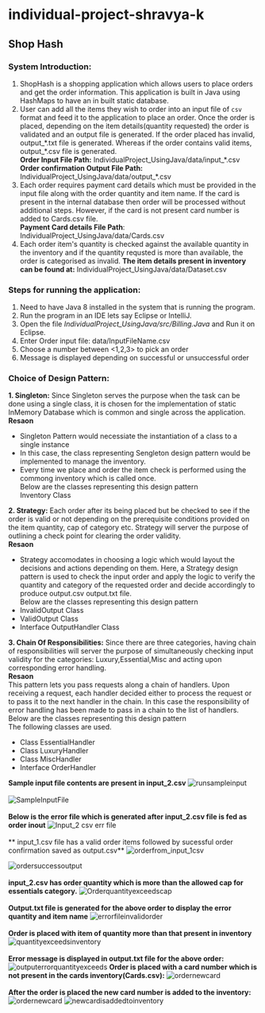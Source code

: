 # individual-project-shravya-k

## Shop Hash 
### System Introduction:
1. ShopHash is a shopping application which allows users to place orders and get the order information. This application is built in Java using HashMaps to have an in built static database.
2. User can add all the items they wish to order into an input file of `csv` format and feed it to the application to place an order. Once the order is placed, depending on the item details(quantity requested) the order is validated and an output file is generated. If the order placed has invalid, output_\*.txt file is generated. Whereas if the order contains valid items, output_\*.csv file is generated. <br />
**Order Input File Path:** IndividualProject_UsingJava/data/input_\*.csv<br />
**Order confirmation Output File Path:** IndividualProject_UsingJava/data/output_\*.csv
3. Each order requires payment card details which must be provided in the input file along with the order quantity and item name. If the card is present in the internal database then order will be processed without additional steps. However, if the card is not present card number is added to Cards.csv file. <br />
**Payment Card details File Path**: IndividualProject_UsingJava/data/Cards.csv
4. Each order item's quantity is checked against the available quantity in the inventory and if the quantity requsted is more than available, the order is categorised as invalid.
**The item details present in inventory can be found at:** IndividualProject_UsingJava/data/Dataset.csv

### Steps for running the application:
1. Need to have Java 8 installed in the system that is running the program.
2. Run the program in an IDE lets say Eclipse or IntelliJ.
3. Open the file *IndividualProject_UsingJava/src/Billing.Java* and Run it on Eclipse.
4. Enter Order input file: data/InputFileName.csv
   <Enter File path here>
5. Choose a number between <1,2,3> to pick an order
6. Message is displayed depending on successful or unsuccessful order
  
### Choice of Design Pattern:
**1. Singleton:** Since Singleton serves the purpose when the task can be done using a single class, it is chosen for the implementation of static InMemory Database which is common and single across the application.<br />
**Resaon**<br />
- Singleton Pattern would necessiate the instantiation of a class to a single instance<br />
- In this case, the class representing Sengleton design pattern would be implemented to manage the inventory.<br />
-  Every time we place and order the item check is performed using the commong inventory which is called once.<br />
Below are the classes representing this design pattern<br /> 
Inventory Class

**2. Strategy:** Each order after its being placed but be checked to see if the order is valid or not depending on the prerequisite conditions provided on the item quantity, cap of category etc. Strategy will server the purpose of outlining a check point for clearing the order validity.<br />
**Resaon**<br />
- Strategy accomodates in choosing a logic which would layout the decisions and actions depending on them. Here, a Strategy design pattern is used to check the input order and apply the logic to verify the quantity and category of the requested order and decide accordingly to produce output.csv output.txt file.<br />
Below are the classes representing this design pattern<br /> 
- InvalidOutput Class
- ValidOutput Class
- Interface OutputHandler Class
   
**3. Chain Of Responsibilities:** Since there are three categories, having chain of responsibilities will server the purpose of simultaneously checking input validity for the categories: Luxury,Essential,Misc and acting upon corresponding error handling.<br />
**Resaon**<br />
This pattern lets you pass requests along a chain of handlers. Upon receiving a request, each handler decided either to process the request or to pass it to the next handler in the chain. In this case the responsibility of error handling has been made to pass in a chain to the list of handlers.
Below are the classes representing this design pattern<br /> 
The following classes are used.
- Class EssentialHandler
- Class LuxuryHandler
- Class MiscHandler
- Interface OrderHandler<br />

**Sample input file contents are present in input_2.csv**
![runsampleinput](https://user-images.githubusercontent.com/12899997/166814283-85157c34-fc17-42c5-bcb9-627158dabfcc.png)
<br /><br />
![SampleInputFile](https://user-images.githubusercontent.com/12899997/166814274-7ec34bde-011f-4ade-bdb4-0b97bd6f5eda.png)
<br /><br />
**Below is the error file which is generated after input_2.csv file is fed as order inout**
![Input_2 csv err file](https://user-images.githubusercontent.com/12899997/166814158-d167e3e8-f637-4e8e-8ea4-4a889be848d9.png)
<br /><br />
** input_1.csv file has a valid order items followed by sucessful order confirmation saved as output.csv**
![orderfrom_input_1csv](https://user-images.githubusercontent.com/12899997/166616398-c5eb5328-454f-4e67-8236-7803b06b42fb.png)

![ordersuccessoutput](https://user-images.githubusercontent.com/12899997/166616423-5328db40-c312-4c8a-9bec-4b7c7c421733.png)
<br /><br />
**input_2.csv has order quantity which is more than the allowed cap for essentials category.**
![Orderquantityexceedscap](https://user-images.githubusercontent.com/12899997/166616719-ad1d95eb-c4e7-40a6-9c33-2ebc6c74ce8d.png)
 <br /><br />
**Output.txt file is generated for the above order to display the error quantity and item name**
![errorfileinvalidorder](https://user-images.githubusercontent.com/12899997/166617008-79c60f8c-88ac-46b5-a471-cf43a5cb3f8a.png)
<br /><br />
**Order is placed with item of quantity more than that present in inventory**
![quantityexceedsinventory](https://user-images.githubusercontent.com/12899997/166617196-de6ca2e7-e474-44db-ad34-7f770e894a97.png)
<br /><br />
**Error message is displayed in output.txt file for the above order:**
![outputerrorquantityexceeds](https://user-images.githubusercontent.com/12899997/166617257-f69ec9ad-60ad-4821-8659-a4babaa8b2e7.png)
**Order is placed with a card number which is not present in the cards inventory(Cards.csv):**
![ordernewcard](https://user-images.githubusercontent.com/12899997/166617371-4070660d-03b0-4fed-af8c-09b9bf6f5719.png)
   <br /><br />
**After the order is placed the new card number is added to the inventory:**
![ordernewcard](https://user-images.githubusercontent.com/12899997/166617606-6988ef42-0242-42ab-999a-1c7a91237e21.png)
![newcardisaddedtoinventory](https://user-images.githubusercontent.com/12899997/166617624-d55dc2d1-0bde-4fd6-a429-eb501a94d23e.png)
 

   

